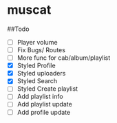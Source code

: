 # muscat

##Todo

- [ ] Player volume
- [ ] Fix Bugs/ Routes
- [ ] More func for cab/album/playlist
- [x] Styled Profile
- [x] Styled uploaders
- [x] Styled Search
- [ ] Styled Create playlist
- [ ] Add playlist info
- [ ] Add playlist update
- [ ] Add profile update